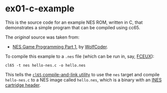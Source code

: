 # ex01-c-example

This is the source code for an example NES ROM, written in C, that demonstrates
a simple program that can be compiled using cc65.

The *original* source was taken from:

*	[NES Game Programming Part 1](http://www.dreamincode.net/forums/topic/152401-nes-game-programming-part-1/),
	by [WolfCoder](http://www.dreamincode.net/forums/user/4811-wolfcoder/).

To compile this example to a `.nes` file (which can be run in, say,
[FCEUX](http://www.fceux.com/web/download.html)):

    cl65 -t nes hello-nes.c -o hello.nes

This tells the [`cl65` compile-and-link utility](http://www.cc65.org/doc/cl65-2.html)
to use the `nes` target and compile `hello-nes.c` to a NES image called `hello.nes`,
which is a binary with an [INES cartridge header](http://wiki.nesdev.com/w/index.php/INES).

